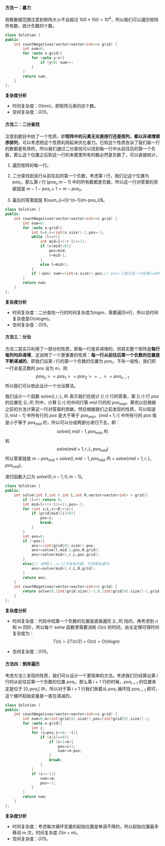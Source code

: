 #### 方法一：暴力

观察数据范围注意到矩阵大小不会超过 $100*100=10^4$，所以我们可以遍历矩阵所有数，统计负数的个数。


```C++ []
class Solution {
public:
    int countNegatives(vector<vector<int>>& grid) {
        int num=0;
        for (auto x:grid){
            for (auto y:x){
                if (y<0) num++;
            }
        }
        return num;
    }
};
```
**复杂度分析**

- 时间复杂度：$O(nm)$，即矩阵元素的总个数。
- 空间复杂度：$O(1)$。

#### 方法二：二分查找

注意到题目中给了一个性质，即**矩阵中的元素无论是按行还是按列，都以非递增顺序排列**，可以考虑把这个性质利用起来优化暴力。已知这个性质告诉了我们每一行的数都是有序的，所以我们通过二分查找可以找到每一行中从前往后的第一个负数，那么这个位置之后到这一行的末尾里所有的数必然是负数了，可以直接统计。


1. 遍历矩阵的每一行。

2. 二分查找到该行从前往后的第一个负数，考虑第 $i$ 行，我们记这个位置为 $pos_i$，那么第 $i$ 行 $[pos_i,m-1]$ 中的所有数都是负数，所以这一行对答案的贡献就是 $m-1-pos_i+1=m-pos_i$。

3. 最后的答案就是 $\sum_{i=0}^{n-1}(m-pos_i)$。


```C++ []
class Solution {
public:
    int countNegatives(vector<vector<int>>& grid) {
        int num=0;
        for (auto x:grid){
            int l=0,r=(int)x.size()-1,pos=-1;
            while (l<=r){
                int mid=l+((r-l)>>1);
                if (x[mid]<0){
                    pos=mid;
                    r=mid-1;
                }
                else l=mid+1;
            }
            if (~pos) num+=(int)x.size()-pos;// pos=-1表示这一行全是>=0的数，不能统计
        }
        return num;
    }
};
```

**复杂度分析**

- 时间复杂度：二分查找一行的时间复杂度为$logm$，需要遍历$n$行，所以总时间复杂度是$O(nlogm)$。
- 空间复杂度：$O(1)$。

#### 方法三：分治

方法二其实只利用了一部分的性质，即每一行是非递增的，但其实整个矩阵是**每行每列均非递增**，这说明了一个更重要的性质：**每一行从前往后第一个负数的位置是不断递减的**，即我们设第 $i$ 行的第一个负数的位置为 $pos_i$，不失一般性，我们把一行全是正数的 $pos$ 设为 $m$，则
$$
pos_0>=pos_1>=pos_2>=...>=pos_{n-1}
$$
所以我们可以依此设计一个分治算法。



我们设计一个函数 $solve(l,r,L,R)$ 表示我们在统计 $[l,r]$ 行的答案，第 $[l,r]$ 行 $pos$ 的位置在 $[L,R]$ 列中，计算 $[l,r]$ 的中间行第 $mid$ 行的的 $pos_{mid}$，算完以后根据之前的方法计算这一行对答案的贡献。然后根据我们之前发现的性质，可以知道 $[l,mid-1]$ 中所有行的 $pos$ 是大于等于 $pos_{mid}$，$[mid+1,r]$ 中所有行的 $pos$ 值是小于等于 $pos_{mid}$ 的，所以可以分成两部分递归下去，即：
$$
solve(l,mid-1,pos_{mid},R)
$$
和
$$
solve(mid+1,r,L,pos_{mid})
$$
所以答案就是 $m-pos_{mid}+solve(l,mid-1,pos_{mid},R)+solve(mid+1,r,L,pos_{mid})$。

递归函数入口为 $solve(0,n-1,0,m-1)$。

```C++ []
class Solution {
public:
    int solve(int l,int r,int L,int R,vector<vector<int> > grid){
        if (l>r) return 0;
        int mid=l+((r-l)>>1),pos=-1;
        for (int i=L;i<=R;++i){
            if (grid[mid][i]<0){
                pos=i;
                break;
            }
        }
        int ans=0;
        if (~pos){
            ans+=(int)grid[0].size()-pos;
            ans+=solve(l,mid-1,pos,R,grid);
            ans+=solve(mid+1,r,L,pos,grid);
        }
        else{// 说明[l..o-1]不会有负数，不用再去递归
            ans+=solve(mid+1,r,L,R,grid);
        }
        return ans;
    }
    int countNegatives(vector<vector<int>>& grid) {
        return solve(0,(int)grid.size()-1,0,(int)grid[0].size()-1,grid);
    }
};
```

**复杂度分析**

- 时间复杂度：代码中找第一个负数的位置是直接遍历 $[L,R]$ 找的，再考虑到 $n$ 和 $m$ 同阶，所以每个 $solve$ 函数里需要消耗 $O(n)$ 的时间，由主定理可得时间复杂度为：
  $$
  T(n)=2T(n/2)+O(n)=O(nlogn)
  $$

- 空间复杂度：$O(1)$。

#### 方法四：倒序遍历


考虑方法三发现的性质，我们可以设计一个更简单的方法。考虑我们已经算出第 $i$ 行的从前往后第一个负数的位置 $pos_i$，那么第 $i+1$ 行的时候，$pos_{i+1}$ 的位置肯定是位于 $[0,pos_i]$ 中，所以对于第 $i+1$ 行我们倒着从 $pos_i$ 循环找 $pos_{i+1}$ 即可，这个循环起始变量是一直在递减的。

```C++ []
class Solution {
public:
    int countNegatives(vector<vector<int>>& grid) {
        int num=0,m=(int)grid[0].size(),pos=(int)grid[0].size()-1;
        for (auto x:grid){
            int i;
            for (i=pos;i>=0;--i){
                if (x[i]>=0){
                    if (i+1<m){
                        pos=i+1;
                        num+=m-pos;
                    }
                    break;
                }
            }
            if (i==-1){
                num+=m;
                pos=-1;
            }
        }
        return num;
    }
};
```

**复杂度分析**

- 时间复杂度：考虑每次循环变量的起始位置是单调不降的，所以起始位置最多移动 $m$ 次，时间复杂度 $O(n+m)$。
- 空间复杂度：$O(1)$。